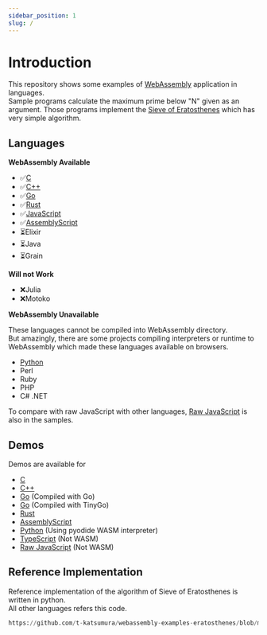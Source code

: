 ```yaml
---
sidebar_position: 1
slug: /
---
```


# Introduction

This repository shows some examples of [WebAssembly](https://webassembly.org/) application in languages.  
Sample programs calculate the maximum prime below "N" given as an argument. Those programs implement the [Sieve of Eratosthenes](https://en.wikipedia.org/wiki/Sieve_of_Eratosthenes) which has very simple algorithm.

## Languages

**WebAssembly Available**

-   ✅[C](/category/c)
-   ✅[C++](/category/c-1)
-   ✅[Go](/category/go)
-   ✅[Rust](/category/rust)
-   ✅[JavaScript](/category/javascript)
-   ✅[AssemblyScript](/category/assemblyscript)
-   ⏳Elixir
-   ⏳Java
-   ⏳Grain

**Will not Work**

-   ❌Julia
-   ❌Motoko

**WebAssembly Unavailable**

These languages cannot be compiled into WebAssembly directory.  
But amazingly, there are some projects compiling interpreters or runtime to WebAssembly which made these languages available on browsers.

-   [Python](https://github.com/t-katsumura/webassembly-examples-eratosthenes/tree/main/python)
-   Perl
-   Ruby
-   PHP
-   C# .NET

To compare with raw JavaScript with other languages, [Raw JavaScript](/run-raw-javascript) is also in the samples.

## Demos

Demos are available for

-   [C](pathname:///webassembly-examples-eratosthenes/demos/c/)
-   [C++](pathname:///webassembly-examples-eratosthenes/demos/cpp/)
-   [Go](pathname:///webassembly-examples-eratosthenes/demos/go/) (Compiled with Go)
-   [Go](pathname:///webassembly-examples-eratosthenes/demos/tinygo/) (Compiled with TinyGo)
-   [Rust](pathname:///webassembly-examples-eratosthenes/demos/rust/)
-   [AssemblyScript](pathname:///webassembly-examples-eratosthenes/demos/assemblyscript/)
-   [Python](pathname:///webassembly-examples-eratosthenes/demos/python/) (Using pyodide WASM interpreter)
-   [TypeScript](pathname:///webassembly-examples-eratosthenes/demos/typescript/) (Not WASM)
-   [Raw JavaScript](pathname:///webassembly-examples-eratosthenes/demos/raw-javascript/) (Not WASM)

## Reference Implementation

Reference implementation of the algorithm of Sieve of Eratosthenes is written in python.  
All other languages refers this code.

```python reference
https://github.com/t-katsumura/webassembly-examples-eratosthenes/blob/main/python/prime.py
```
